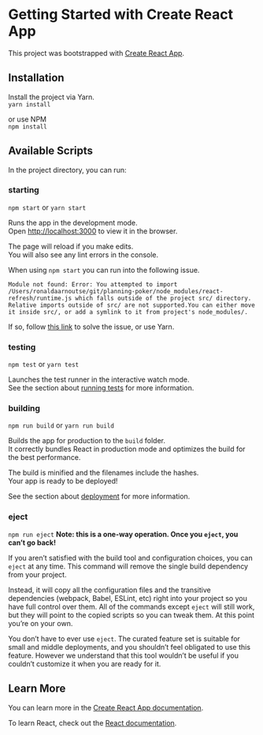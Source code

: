 # Getting Started with Create React App

This project was bootstrapped with [Create React App](https://github.com/facebook/create-react-app).

## Installation

Install the project via Yarn.  
`yarn install`

or use NPM  
`npm install`

## Available Scripts

In the project directory, you can run:  

### starting
`npm start` or `yarn start`

Runs the app in the development mode.\
Open [http://localhost:3000](http://localhost:3000) to view it in the browser.

The page will reload if you make edits.\
You will also see any lint errors in the console.

When using `npm start` you can run into the following issue.

```Module not found: Error: You attempted to import /Users/ronaldaarnoutse/git/planning-poker/node_modules/react-refresh/runtime.js which falls outside of the project src/ directory. Relative imports outside of src/ are not supported.You can either move it inside src/, or add a symlink to it from project's node_modules/.```

If so, follow [this link](https://github.com/storybookjs/storybook/issues/17049#issuecomment-1202121109) to solve the issue, or use Yarn.

### testing

`npm test` or `yarn test`

Launches the test runner in the interactive watch mode.\
See the section about [running tests](https://facebook.github.io/create-react-app/docs/running-tests) for more information.

### building

`npm run build` or `yarn run build`

Builds the app for production to the `build` folder.\
It correctly bundles React in production mode and optimizes the build for the best performance.

The build is minified and the filenames include the hashes.\
Your app is ready to be deployed!

See the section about [deployment](https://facebook.github.io/create-react-app/docs/deployment) for more information.

### eject
`npm run eject`
**Note: this is a one-way operation. Once you `eject`, you can’t go back!**

If you aren’t satisfied with the build tool and configuration choices, you can `eject` at any time. This command will remove the single build dependency from your project.

Instead, it will copy all the configuration files and the transitive dependencies (webpack, Babel, ESLint, etc) right into your project so you have full control over them. All of the commands except `eject` will still work, but they will point to the copied scripts so you can tweak them. At this point you’re on your own.

You don’t have to ever use `eject`. The curated feature set is suitable for small and middle deployments, and you shouldn’t feel obligated to use this feature. However we understand that this tool wouldn’t be useful if you couldn’t customize it when you are ready for it.

## Learn More

You can learn more in the [Create React App documentation](https://facebook.github.io/create-react-app/docs/getting-started).

To learn React, check out the [React documentation](https://reactjs.org/).
